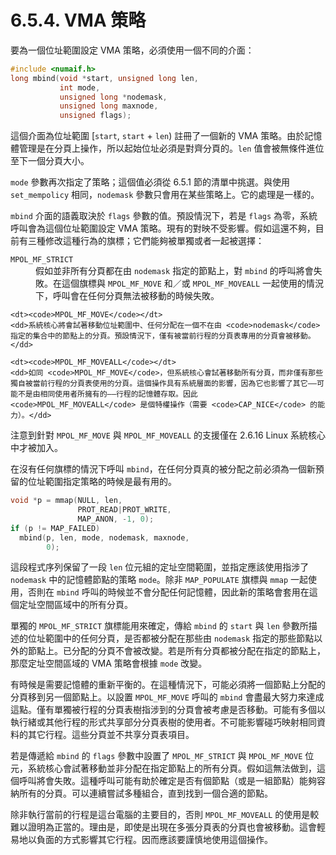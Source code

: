 # 6.5.4. VMA 策略

要為一個位址範圍設定 VMA 策略，必須使用一個不同的介面：

```c
#include <numaif.h>
long mbind(void *start, unsigned long len,
           int mode,
           unsigned long *nodemask,
           unsigned long maxnode,
           unsigned flags);
```

這個介面為位址範圍 [`start`, `start` + `len`) 註冊了一個新的 VMA 策略。由於記憶體管理是在分頁上操作，所以起始位址必須是對齊分頁的。`len` 值會被無條件進位至下一個分頁大小。

`mode` 參數再次指定了策略；這個值必須從 6.5.1 節的清單中挑選。與使用 `set_mempolicy` 相同，`nodemask` 參數只會用在某些策略上。它的處理是一樣的。

`mbind` 介面的語義取決於 `flags` 參數的值。預設情況下，若是 `flags` 為零，系統呼叫會為這個位址範圍設定 VMA 策略。現有的對映不受影響。假如這還不夠，目前有三種修改這種行為的旗標；它們能夠被單獨或者一起被選擇：

<dl>
    <dt><code>MPOL_MF_STRICT</code></dt>
    <dd>假如並非所有分頁都在由 <code>nodemask</code> 指定的節點上，對 <code>mbind</code> 的呼叫將會失敗。在這個旗標與 <code>MPOL_MF_MOVE</code> 和／或 <code>MPOL_MF_MOVEALL</code> 一起使用的情況下，呼叫會在任何分頁無法被移動的時候失敗。</dd>

    <dt><code>MPOL_MF_MOVE</code></dt>
    <dd>系統核心將會試著移動位址範圍中、任何分配在一個不在由 <code>nodemask</code> 指定的集合中的節點上的分頁。預設情況下，僅有被當前行程的分頁表專用的分頁會被移動。</dd>

    <dt><code>MPOL_MF_MOVEALL</code></dt>
    <dd>如同 <code>MPOL_MF_MOVE</code>，但系統核心會試著移動所有分頁，而非僅有那些獨自被當前行程的分頁表使用的分頁。這個操作具有系統層面的影響，因為它也影響了其它––可能不是由相同使用者所擁有的––行程的記憶體存取。因此 <code>MPOL_MF_MOVEALL</code> 是個特權操作（需要 <code>CAP_NICE</code> 的能力）。</dd>
</dl>

注意到針對 `MPOL_MF_MOVE` 與 `MPOL_MF_MOVEALL` 的支援僅在 2.6.16 Linux 系統核心中才被加入。

在沒有任何旗標的情況下呼叫 `mbind`，在任何分頁真的被分配之前必須為一個新預留的位址範圍指定策略的時候是最有用的。

```c
void *p = mmap(NULL, len,
               PROT_READ|PROT_WRITE,
               MAP_ANON, -1, 0);
if (p != MAP_FAILED)
  mbind(p, len, mode, nodemask, maxnode,
        0);
```

這段程式序列保留了一段 `len` 位元組的定址空間範圍，並指定應該使用指涉了 `nodemask` 中的記憶體節點的策略 `mode`。除非 `MAP_POPULATE` 旗標與 `mmap` 一起使用，否則在 `mbind` 呼叫的時候並不會分配任何記憶體，因此新的策略會套用在這個定址空間區域中的所有分頁。

單獨的 `MPOL_MF_STRICT` 旗標能用來確定，傳給 `mbind` 的 `start` 與 `len` 參數所描述的位址範圍中的任何分頁，是否都被分配在那些由 `nodemask` 指定的那些節點以外的節點上。已分配的分頁不會被改變。若是所有分頁都被分配在指定的節點上，那麼定址空間區域的 VMA 策略會根據 `mode` 改變。

有時候是需要記憶體的重新平衡的。在這種情況下，可能必須將一個節點上分配的分頁移到另一個節點上。以設置 `MPOL_MF_MOVE` 呼叫的 `mbind` 會盡最大努力來達成這點。僅有單獨被行程的分頁表樹指涉到的分頁會被考慮是否移動。可能有多個以執行緒或其他行程的形式共享部分分頁表樹的使用者。不可能影響碰巧映射相同資料的其它行程。這些分頁並不共享分頁表項目。

若是傳遞給 `mbind` 的 `flags` 參數中設置了 `MPOL_MF_STRICT` 與 `MPOL_MF_MOVE` 位元，系統核心會試著移動並非分配在指定節點上的所有分頁。假如這無法做到，這個呼叫將會失敗。這種呼叫可能有助於確定是否有個節點（或是一組節點）能夠容納所有的分頁。可以連續嘗試多種組合，直到找到一個合適的節點。

除非執行當前的行程是這台電腦的主要目的，否則 `MPOL_MF_MOVEALL` 的使用是較難以證明為正當的。理由是，即使是出現在多張分頁表的分頁也會被移動。這會輕易地以負面的方式影響其它行程。因而應該要謹慎地使用這個操作。

